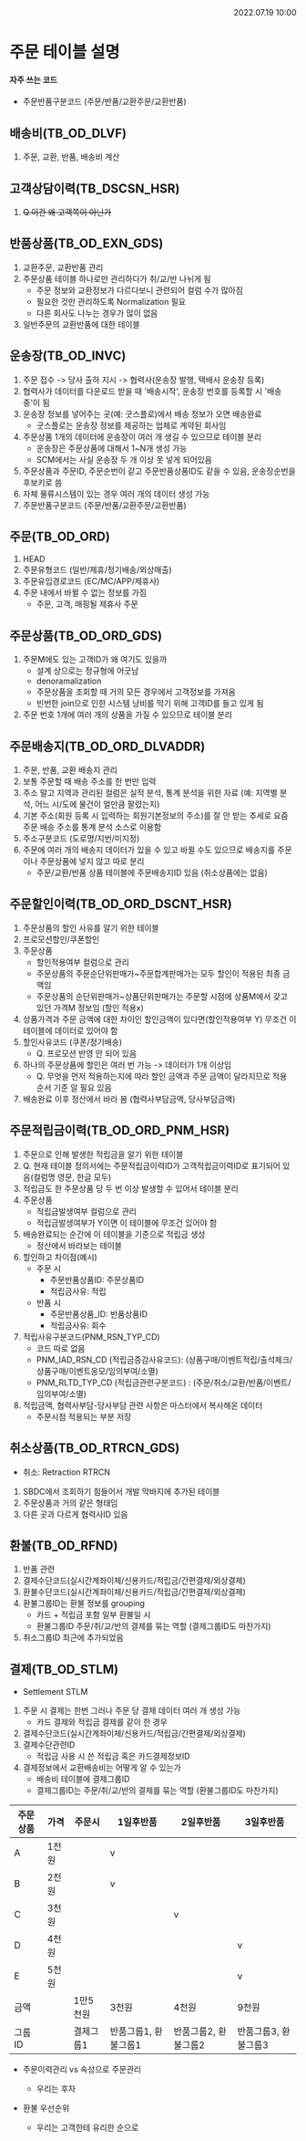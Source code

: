 <div style="text-align: right"> 2022.07.19 10:00 </div>

# 주문 테이블 설명

#### 자주 쓰는 코드
* 주문반품구분코드 (주문/반품/교환주문/교환반품)


## 배송비(TB_OD_DLVF)
1. 주문, 교환, 반품, 배송비 계산


## 고객상담이력(TB_DSCSN_HSR)
1. ~~Q.이건 왜 고객쪽이 아닌가~~

## 반품상품(TB_OD_EXN_GDS)
1. 교환주문, 교환반품 관리
2. 주문상품 테이블 하나로만 관리하다가 취/교/반 나뉘게 됨
    - 주문 정보와 교환정보가 다르다보니 관련되어 컬럼 수가 많아짐
    - 필요한 것만 관리하도록 Normalization 필요
    - 다른 회사도 나누는 경우가 많이 없음
3. 일반주문의 교환반품에 대한 테이블

## 운송장(TB_OD_INVC)
1. 주문 접수 -> 당사 출하 지시 -> 협력사(운송장 발행, 택배사 운송장 등록)
2. 협력사가 데이터를 다운로드 받을 때 '배송시작', 운송장 번호를 등록할 시 '배송중'이 됨
3. 운송장 정보를 넣어주는 곳(예: 굿스플로)에서 배송 정보가 오면 배송완료
    - 굿스플로는 운송장 정보를 제공하는 업체로 계약된 회사임
4. 주문상품 1개의 데이터에 운송장이 여러 개 생길 수 있으므로 테이블 분리
    - 운송장은 주문상품에 대해서 1~N개 생성 가능
    - SCM에서는 사실 운송장 두 개 이상 못 넣게 되어있음
5. 주문상품과 주문ID, 주문순번이 같고 주문반품상품ID도 같을 수 있음, 운송장순번을 후보키로 씀
6. 자체 물류시스템이 있는 경우 여러 개의 데이터 생성 가능
7. 주문반품구분코드 (주문/반품/교환주문/교환반품)

## 주문(TB_OD_ORD)
1. HEAD
2. 주문유형코드 (일반/제휴/정기배송/외상매출)
3. 주문유입경로코드 (EC/MC/APP/제휴사)
4. 주문 내에서 바뀔 수 없는 정보를 가짐
    - 주문, 고객, 매핑될 제휴사 주문

## 주문상품(TB_OD_ORD_GDS)
1. 주문M에도 있는 고객ID가 왜 여기도 있을까
    - 설계 상으로는 정규형에 어긋남
    - denoramalization
    - 주문상품을 조회할 때 거의 모든 경우에서 고객정보를 가져옴
    - 빈번한 join으로 인한 시스템 낭비를 막기 위해 고객ID를 들고 있게 됨
2. 주문 번호 1개에 여러 개의 상품을 가질 수 있으므로 테이블 분리

## 주문배송지(TB_OD_ORD_DLVADDR)
1. 주문, 반품, 교환 배송지 관리
2. 보통 주문할 때 배송 주소를 한 번만 입력
3. 주소 말고 지역과 관리된 컬럼은 실적 분석, 통계 분석을 위한 자료 (예: 지역별 분석, 어느 시/도에 물건이 얼만큼 팔렸는지)
4. 기본 주소(회원 등록 시 입력하는 회원기본정보의 주소)를 잘 안 받는 추세로 요즘 주문 배송 주소를 통계 분석 소스로 이용함
5. 주소구분코드 (도로명/지번/미지정)
6. 주문에 여러 개의 배송지 데이터가 있을 수 있고 바뀔 수도 있으므로 배송지를 주문이나 주문상품에 넣지 않고 따로 분리
    - 주문/교환/반품 상품 테이블에 주문배송지ID 있음 (취소상품에는 없음)

## 주문할인이력(TB_OD_ORD_DSCNT_HSR)
1. 주문상품의 할인 사유를 알기 위한 테이블
2. 프로모션할인/쿠폰할인
3. 주문상품
    - 할인적용여부 컬럼으로 관리
    - 주문상품의 주문순단위판매가~주문합계판매가는 모두 할인이 적용된 최종 금액임
    - 주문상품의 순단위판매가~상품단위판매가는 주문할 시점에 상품M에서 갖고 있던 가격M 정보임 (할인 적용x)
4. 상품가격과 주문 금액에 대한 차이인 할인금액이 있다면(할인적용여부 Y) 무조건 이 테이블에 데이터로 있어야 함
5. 할인사유코드 (쿠폰/정기배송)
    - Q. 프로모션 반영 안 되어 있음
6. 하나의 주문상품에 할인은 여러 번 가능 -> 데이터가 1개 이상임
    - Q. 무엇을 먼저 적용하는지에 따라 할인 금액과 주문 금액이 달라지므로 적용 순서 기준 알 필요 있음
7. 배송완료 이후 정산에서 바라 봄 (협력사부담금액, 당사부담금액)

## 주문적립금이력(TB_OD_ORD_PNM_HSR)
1. 주문으로 인해 발생한 적립금을 알기 위한 테이블
2. Q. 현재 테이블 정의서에는 주문적립금이력ID가 고객적립금이력ID로 표기되어 있음(컬럼명 영문, 한글 모두)
3. 적립금도 한 주문상품 당 두 번 이상 발생할 수 있어서 테이블 분리
4. 주문상품
    - 적립금발생여부 컬럼으로 관리
    - 적립금발생여부가 Y이면 이 테이블에 무조건 있어야 함
5. 배송완료되는 순간에 이 테이블을 기준으로 적립금 생성
    * 정산에서 바라보는 테이블
6. 할인하고 차이점(예시)
    - 주문 시
        - 주문반품상품ID: 주문상품ID
        - 적립금사유: 적립
    - 반품 시
        - 주문반품상품_ID: 반품상품ID
        - 적립금사유: 회수
7. 적립사유구분코드(PNM_RSN_TYP_CD)
    - 코드 따로 없음
    - PNM_IAD_RSN_CD (적립금증감사유코드): (상품구매/이벤트적립/출석체크/상품구매/이벤트응모/임의부여/소멸)
    - PNM_RLTD_TYP_CD (적립금관련구분코드) : (주문/취소/교환/반품/이벤트/임의부여/소멸)
8. 적립금액, 협력사부담-당사부담 관련 사항은 마스터에서 복사해온 데이터
    - 주문시점 적용되는 부분 저장

## 취소상품(TB_OD_RTRCN_GDS)
* 취소: Retraction RTRCN
1. SBDC에서 조회하기 힘들어서 개발 막바지에 추가된 테이블
2. 주문상품과 거의 같은 형태임
3. 다른 곳과 다르게 협력사ID 있음

## 환불(TB_OD_RFND)
1. 반품 관련
2. 결제수단코드(실시간계좌이체/신용카드/적립금/간편결제/외상결제)
3. 환불수단코드(실시간계좌이체/신용카드/적립금/간편결제/외상결제)
4. 환불그룹ID는 환불 정보를 grouping
    - 카드 + 적립금 포함 일부 환불일 시
    - 환불그룹ID 주문/취/교/반의 결제를 묶는 역할 (결제그룹ID도 마찬가지)
5. 취소그룹ID 최근에 추가되었음

## 결제(TB_OD_STLM)
* Settlement STLM
1. 주문 시 결제는 한번 그러나 주문 당 결제 데이터 여러 개 생성 가능
    - 카드 결제와 적립금 결제를 같이 한 경우
2. 결제수단코드(실시간계좌이체/신용카드/적립금/간편결제/외상결제)
4. 결제수단관련ID
    - 적립금 사용 시 쓴 적립금 혹은 카드결제정보ID
5. 결제정보에서 교환배송비는 어떻게 알 수 있는가
    - 배송비 테이블에 결제그룹ID
    - 결제그룹ID는 주문/취/교/반의 결제를 묶는 역할 (환불그룹ID도 마찬가지)


|주문상품|가격|주문시|1일후반품|2일후반품|3일후반품|
|---|---|---|---|---|---|
|A|1천원||v|||
|B|2천원||v|||
|C|3천원|||v||
|D|4천원||||v|
|E|5천원||||v|
|금액||1만5천원|3천원|4천원|9천원|
|그룹ID||결제그룹1|반품그룹1, 환불그룹1|반품그룹2, 환불그룹2|반품그룹3, 환불그룹3|



              
* 주문이력관리 vs 속성으로 주문관리
    - 우리는 후자

* 환불 우선순위
    - 우리는 고객한테 유리한 순으로